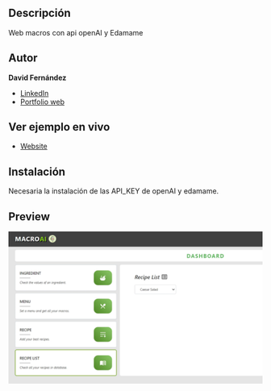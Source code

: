 ## Descripción

Web macros con api openAI y Edamame

## Autor

**David Fernández**

* [LinkedIn](www.linkedin.com/in/david-fernandez-comesaña)
* [Portfolio web](https://personal-virtualfolio.netlify.app/)

## Ver ejemplo en vivo

- [Website](https://macrofit.netlify.app/dashboard)

## Instalación

Necesaria la instalación de las API_KEY de openAI y edamame.

## Preview

![Image text](https://raw.githubusercontent.com/davidFCDev/macrofit-react-app/main/public/macros.webp)
